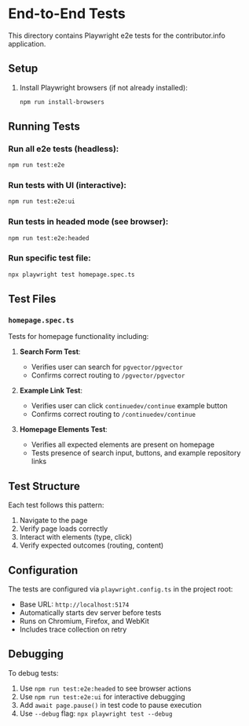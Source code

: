 # End-to-End Tests

This directory contains Playwright e2e tests for the contributor.info application.

## Setup

1. Install Playwright browsers (if not already installed):
   ```bash
   npm run install-browsers
   ```

## Running Tests

### Run all e2e tests (headless):
```bash
npm run test:e2e
```

### Run tests with UI (interactive):
```bash
npm run test:e2e:ui
```

### Run tests in headed mode (see browser):
```bash
npm run test:e2e:headed
```

### Run specific test file:
```bash
npx playwright test homepage.spec.ts
```

## Test Files

### `homepage.spec.ts`
Tests for homepage functionality including:

1. **Search Form Test**: 
   - Verifies user can search for `pgvector/pgvector` 
   - Confirms correct routing to `/pgvector/pgvector`

2. **Example Link Test**:
   - Verifies user can click `continuedev/continue` example button
   - Confirms correct routing to `/continuedev/continue`

3. **Homepage Elements Test**:
   - Verifies all expected elements are present on homepage
   - Tests presence of search input, buttons, and example repository links

## Test Structure

Each test follows this pattern:
1. Navigate to the page
2. Verify page loads correctly
3. Interact with elements (type, click)
4. Verify expected outcomes (routing, content)

## Configuration

The tests are configured via `playwright.config.ts` in the project root:
- Base URL: `http://localhost:5174`
- Automatically starts dev server before tests
- Runs on Chromium, Firefox, and WebKit
- Includes trace collection on retry

## Debugging

To debug tests:
1. Use `npm run test:e2e:headed` to see browser actions
2. Use `npm run test:e2e:ui` for interactive debugging
3. Add `await page.pause()` in test code to pause execution
4. Use `--debug` flag: `npx playwright test --debug`